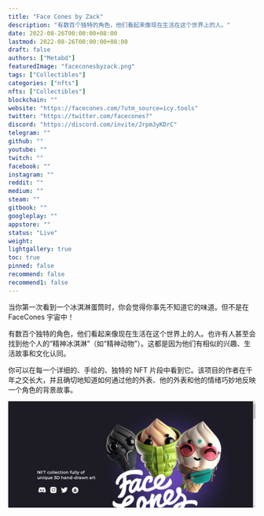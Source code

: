 ```yaml
---
title: "Face Cones by Zack"
description: "有数百个独特的角色，他们看起来像现在生活在这个世界上的人。"
date: 2022-08-26T00:00:00+08:00
lastmod: 2022-08-26T00:00:00+08:00
draft: false
authors: ["Metabd"]
featuredImage: "faceconesbyzack.png"
tags: ["Collectibles"]
categories: ["nfts"]
nfts: ["Collectibles"]
blockchain: ""
website: "https://facecones.com/?utm_source=icy.tools"
twitter: "https://twitter.com/facecones?"
discord: "https://discord.com/invite/JrpmJyKDrC"
telegram: ""
github: ""
youtube: ""
twitch: ""
facebook: ""
instagram: ""
reddit: ""
medium: ""
steam: ""
gitbook: ""
googleplay: ""
appstore: ""
status: "Live"
weight: 
lightgallery: true
toc: true
pinned: false
recommend: false
recommend1: false
---
```

当你第一次看到一个冰淇淋蛋筒时，你会觉得你事先不知道它的味道。但不是在 FaceCones 宇宙中！

有数百个独特的角色，他们看起来像现在生活在这个世界上的人。也许有人甚至会找到他个人的“精神冰淇淋”（如“精神动物”）。这都是因为他们有相似的兴趣、生活故事和文化认同。

你可以在每一个详细的、手绘的、独特的 NFT 片段中看到它。该项目的作者在千年之交长大，并且确切地知道如何通过他的外表、他的外表和他的情绪巧妙地反映一个角色的背景故事。

![nft](2132344_new.png)